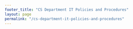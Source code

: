 ```yaml
---
footer_title: "CS Department IT Policies and Procedures"
layout: page
permalink: "/cs-department-it-policies-and-procedures"
---
```




